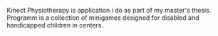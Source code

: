 Kinect Physiotherapy is application i do as part of my master's thesis. Programm is a collection of minigames designed 
for disabled and handicapped children in centers.
